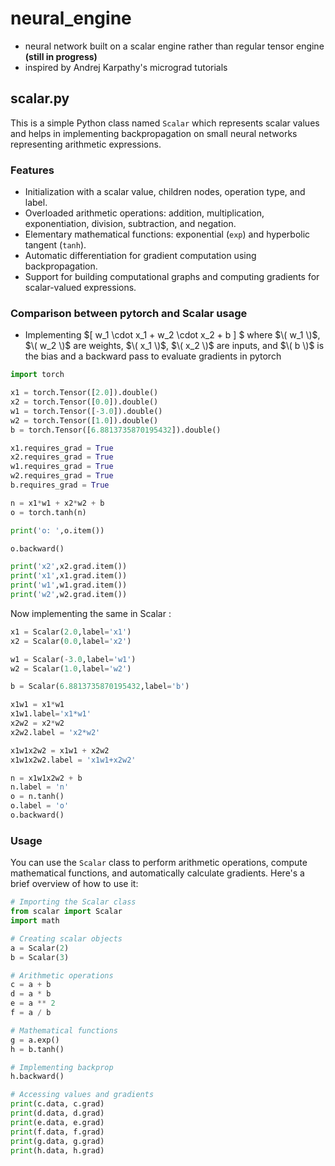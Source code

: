 # neural_engine
- neural network  built on a scalar engine rather than regular tensor engine **(still in progress)**
- inspired by Andrej Karpathy's micrograd tutorials 

## scalar.py

This is a simple Python class named `Scalar` which represents scalar values and helps in implementing backpropagation on small neural networks representing arithmetic expressions.

### Features

- Initialization with a scalar value, children nodes, operation type, and label.
- Overloaded arithmetic operations: addition, multiplication, exponentiation, division, subtraction, and negation.
- Elementary mathematical functions: exponential (`exp`) and hyperbolic tangent (`tanh`).
- Automatic differentiation for gradient computation using backpropagation.
- Support for building computational graphs and computing gradients for scalar-valued expressions.

### Comparison between pytorch and Scalar usage

- Implementing $\[
w_1 \cdot x_1 + w_2 \cdot x_2 + b
\] $
where $\( w_1 \)$, $\( w_2 \)$ are weights, $\( x_1 \)$, $\( x_2 \)$ are inputs, and $\( b \)$ is the bias and a backward pass to evaluate gradients in pytorch

```python
import torch

x1 = torch.Tensor([2.0]).double()
x2 = torch.Tensor([0.0]).double()
w1 = torch.Tensor([-3.0]).double()
w2 = torch.Tensor([1.0]).double()
b = torch.Tensor([6.8813735870195432]).double()

x1.requires_grad = True
x2.requires_grad = True
w1.requires_grad = True
w2.requires_grad = True
b.requires_grad = True

n = x1*w1 + x2*w2 + b
o = torch.tanh(n)

print('o: ',o.item())

o.backward()

print('x2',x2.grad.item())
print('x1',x1.grad.item())
print('w1',w1.grad.item())
print('w2',w2.grad.item())
```
Now implementing the same in Scalar :

```python
x1 = Scalar(2.0,label='x1')
x2 = Scalar(0.0,label='x2')

w1 = Scalar(-3.0,label='w1')
w2 = Scalar(1.0,label='w2')

b = Scalar(6.8813735870195432,label='b')

x1w1 = x1*w1
x1w1.label='x1*w1'
x2w2 = x2*w2 
x2w2.label = 'x2*w2'

x1w1x2w2 = x1w1 + x2w2
x1w1x2w2.label = 'x1w1+x2w2'

n = x1w1x2w2 + b
n.label = 'n'
o = n.tanh()
o.label = 'o'
o.backward()
```

### Usage

You can use the `Scalar` class to perform arithmetic operations, compute mathematical functions, and automatically calculate gradients. Here's a brief overview of how to use it:

```python
# Importing the Scalar class
from scalar import Scalar
import math

# Creating scalar objects
a = Scalar(2)
b = Scalar(3)

# Arithmetic operations
c = a + b
d = a * b
e = a ** 2
f = a / b

# Mathematical functions
g = a.exp()
h = b.tanh()

# Implementing backprop
h.backward()

# Accessing values and gradients
print(c.data, c.grad)
print(d.data, d.grad)
print(e.data, e.grad)
print(f.data, f.grad)
print(g.data, g.grad)
print(h.data, h.grad)
